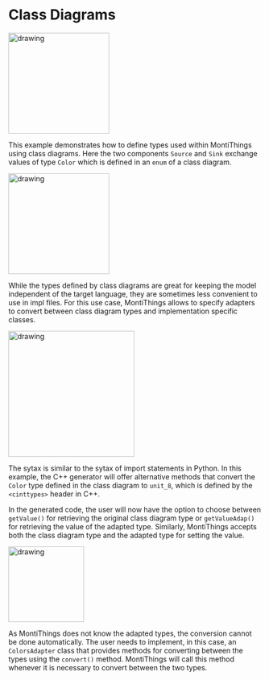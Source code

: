 <!-- (c) https://github.com/MontiCore/monticore -->
# Class Diagrams

<img src="../../../docs/CDExampleMT.png" alt="drawing" height="200px"/>

This example demonstrates how to define types used within MontiThings using 
class diagrams. Here the two components `Source` and `Sink` exchange values of
type `Color` which is defined in an `enum` of a class diagram. 

<img src="../../../docs/CDExampleCD.png" alt="drawing" height="200px"/>

While the types defined by class diagrams are great for keeping the model 
independent of the target language, they are sometimes less convenient to use
in impl files. For this use case, MontiThings allows to specify adapters to 
convert between class diagram types and implementation specific classes.

<img src="../../../docs/CDCde.png" alt="drawing" height="250px"/>

The sytax is similar to the sytax of import statements in Python. In this 
example, the C++ generator will offer alternative methods that convert the 
`Color` type defined in the class diagram to `unit_8`, which is defined by the
`<cinttypes>` header in C++.

In the generated code, the user will now have the option to choose between 
`getValue()` for retrieving the original class diagram type or `getValueAdap()`
for retrieving the value of the adapted type. Similarly, MontiThings accepts 
both the class diagram type and the adapted type for setting the value. 

<img src="../../../docs/CDCpp.png" alt="drawing" height="150px"/>	

As MontiThings does not know the adapted types, the conversion cannot be done 
automatically. The user needs to implement, in this case, an `ColorsAdapter` 
class that provides methods for converting between the types using the 
`convert()` method. MontiThings will call this method whenever it is necessary
to convert between the two types.
